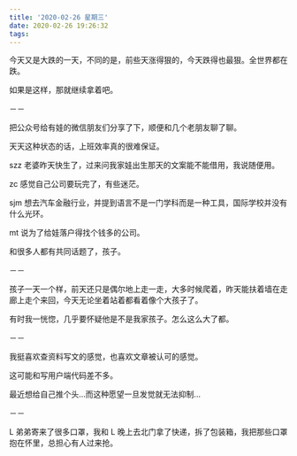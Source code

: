 ```yaml
---
title: '2020-02-26 星期三'
date: 2020-02-26 19:26:32
tags:
---
```


今天又是大跌的一天，不同的是，前些天涨得狠的，今天跌得也最狠。全世界都在跌。

如果是这样，那就继续拿着吧。

－－

把公众号给有娃的微信朋友们分享了下，顺便和几个老朋友聊了聊。

天天这种状态的话，上班效率真的很难保证。

szz 老婆昨天快生了，过来问我家娃出生那天的文案能不能借用，我说随便用。

zc 感觉自己公司要玩完了，有些迷茫。

sjm 想去汽车金融行业，并提到语言不是一门学科而是一种工具，国际学校并没有什么光环。

mt 说为了给娃落户得找个钱多的公司。

和很多人都有共同话题了，孩子。

－－

孩子一天一个样，前天还只是偶尔地上走一走，大多时候爬着，昨天能扶着墙在走廊上走个来回，今天无论坐着站着都看着像个大孩子了。

有时我一恍惚，几乎要怀疑他是不是我家孩子。怎么这么大了都。

－－

我挺喜欢查资料写文的感觉，也喜欢文章被认可的感觉。

这可能和写用户端代码差不多。

最近想给自己推个头...而这种愿望一旦发觉就无法抑制...

－－

L 弟弟寄来了很多口罩，我和 L 晚上去北门拿了快递，拆了包装箱，我把那些口罩抱在怀里，总担心有人过来抢。



